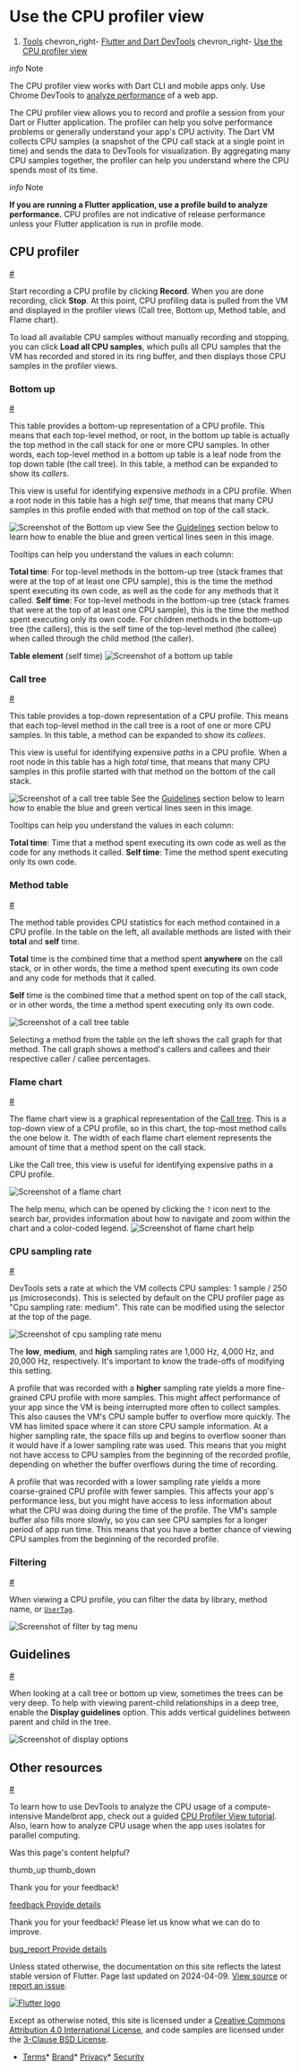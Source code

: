 Use the CPU profiler view
=========================

1. [Tools](/tools) chevron\_right- [Flutter and Dart DevTools](/tools/devtools) chevron\_right- [Use the CPU profiler view](/tools/devtools/cpu-profiler)

*info* Note

The CPU profiler view works with Dart CLI and mobile apps only. Use Chrome DevTools to [analyze performance](https://developers.google.com/web/tools/chrome-devtools/evaluate-performance/) of a web app.

The CPU profiler view allows you to record and profile a session from your Dart or Flutter application. The profiler can help you solve performance problems or generally understand your app's CPU activity. The Dart VM collects CPU samples (a snapshot of the CPU call stack at a single point in time) and sends the data to DevTools for visualization. By aggregating many CPU samples together, the profiler can help you understand where the CPU spends most of its time.

*info* Note

**If you are running a Flutter application, use a profile build to analyze performance.** CPU profiles are not indicative of release performance unless your Flutter application is run in profile mode.

CPU profiler
------------

[#](#cpu-profiler)

Start recording a CPU profile by clicking **Record**. When you are done recording, click **Stop**. At this point, CPU profiling data is pulled from the VM and displayed in the profiler views (Call tree, Bottom up, Method table, and Flame chart).

To load all available CPU samples without manually recording and stopping, you can click **Load all CPU samples**, which pulls all CPU samples that the VM has recorded and stored in its ring buffer, and then displays those CPU samples in the profiler views.

### Bottom up

[#](#bottom-up)

This table provides a bottom-up representation of a CPU profile. This means that each top-level method, or root, in the bottom up table is actually the top method in the call stack for one or more CPU samples. In other words, each top-level method in a bottom up table is a leaf node from the top down table (the call tree). In this table, a method can be expanded to show its *callers*.

This view is useful for identifying expensive *methods* in a CPU profile. When a root node in this table has a high *self* time, that means that many CPU samples in this profile ended with that method on top of the call stack.

![Screenshot of the Bottom up view](/assets/images/docs/tools/devtools/bottom-up-view.png) See the [Guidelines](#guidelines) section below to learn how to enable the blue and green vertical lines seen in this image.

Tooltips can help you understand the values in each column:

**Total time**: For top-level methods in the bottom-up tree (stack frames that were at the top of at least one CPU sample), this is the time the method spent executing its own code, as well as the code for any methods that it called. **Self time**: For top-level methods in the bottom-up tree (stack frames that were at the top of at least one CPU sample), this is the time the method spent executing only its own code. For children methods in the bottom-up tree (the callers), this is the self time of the top-level method (the callee) when called through the child method (the caller).

**Table element** (self time) ![Screenshot of a bottom up table](/assets/images/docs/tools/devtools/table-element.png)

### Call tree

[#](#call-tree)

This table provides a top-down representation of a CPU profile. This means that each top-level method in the call tree is a root of one or more CPU samples. In this table, a method can be expanded to show its *callees*.

This view is useful for identifying expensive *paths* in a CPU profile. When a root node in this table has a high *total* time, that means that many CPU samples in this profile started with that method on the bottom of the call stack.

![Screenshot of a call tree table](/assets/images/docs/tools/devtools/call-tree.png) See the [Guidelines](#guidelines) section below to learn how to enable the blue and green vertical lines seen in this image.

Tooltips can help you understand the values in each column:

**Total time**: Time that a method spent executing its own code as well as the code for any methods it called. **Self time**: Time the method spent executing only its own code.

### Method table

[#](#method-table)

The method table provides CPU statistics for each method contained in a CPU profile. In the table on the left, all available methods are listed with their **total** and **self** time.

**Total** time is the combined time that a method spent **anywhere** on the call stack, or in other words, the time a method spent executing its own code and any code for methods that it called.

**Self** time is the combined time that a method spent on top of the call stack, or in other words, the time a method spent executing only its own code.

![Screenshot of a call tree table](/assets/images/docs/tools/devtools/method-table.png)

Selecting a method from the table on the left shows the call graph for that method. The call graph shows a method's callers and callees and their respective caller / callee percentages.

### Flame chart

[#](#flame-chart)

The flame chart view is a graphical representation of the [Call tree](#call-tree). This is a top-down view of a CPU profile, so in this chart, the top-most method calls the one below it. The width of each flame chart element represents the amount of time that a method spent on the call stack.

Like the Call tree, this view is useful for identifying expensive paths in a CPU profile.

![Screenshot of a flame chart](/assets/images/docs/tools/devtools/cpu-flame-chart.png)

The help menu, which can be opened by clicking the `?` icon next to the search bar, provides information about how to navigate and zoom within the chart and a color-coded legend. ![Screenshot of flame chart help](/assets/images/docs/tools/devtools/flame-chart-help.png)

### CPU sampling rate

[#](#cpu-sampling-rate)

DevTools sets a rate at which the VM collects CPU samples: 1 sample / 250 μs (microseconds). This is selected by default on the CPU profiler page as "Cpu sampling rate: medium". This rate can be modified using the selector at the top of the page.

![Screenshot of cpu sampling rate menu](/assets/images/docs/tools/devtools/cpu-sampling-rate-menu.png)

The **low**, **medium**, and **high** sampling rates are 1,000 Hz, 4,000 Hz, and 20,000 Hz, respectively. It's important to know the trade-offs of modifying this setting.

A profile that was recorded with a **higher** sampling rate yields a more fine-grained CPU profile with more samples. This might affect performance of your app since the VM is being interrupted more often to collect samples. This also causes the VM's CPU sample buffer to overflow more quickly. The VM has limited space where it can store CPU sample information. At a higher sampling rate, the space fills up and begins to overflow sooner than it would have if a lower sampling rate was used. This means that you might not have access to CPU samples from the beginning of the recorded profile, depending on whether the buffer overflows during the time of recording.

A profile that was recorded with a lower sampling rate yields a more coarse-grained CPU profile with fewer samples. This affects your app's performance less, but you might have access to less information about what the CPU was doing during the time of the profile. The VM's sample buffer also fills more slowly, so you can see CPU samples for a longer period of app run time. This means that you have a better chance of viewing CPU samples from the beginning of the recorded profile.

### Filtering

[#](#filtering)

When viewing a CPU profile, you can filter the data by library, method name, or [`UserTag`](https://api.flutter.dev/flutter/dart-developer/UserTag-class.html).

![Screenshot of filter by tag menu](/assets/images/docs/tools/devtools/filter-by-tag.png)

Guidelines
----------

[#](#guidelines)

When looking at a call tree or bottom up view, sometimes the trees can be very deep. To help with viewing parent-child relationships in a deep tree, enable the **Display guidelines** option. This adds vertical guidelines between parent and child in the tree.

![Screenshot of display options](/assets/images/docs/tools/devtools/display-options.png)

Other resources
---------------

[#](#other-resources)

To learn how to use DevTools to analyze the CPU usage of a compute-intensive Mandelbrot app, check out a guided [CPU Profiler View tutorial](https://medium.com/@fluttergems/mastering-dart-flutter-devtools-cpu-profiler-view-part-6-of-8-31e24eae6bf8). Also, learn how to analyze CPU usage when the app uses isolates for parallel computing.

Was this page's content helpful?

thumb\_up thumb\_down

Thank you for your feedback!

 [feedback Provide details](https://github.com/flutter/website/issues/new?template=1_page_issue.yml&&page-url=https://docs.flutter.dev/tools/devtools/cpu-profiler/&page-source=https://github.com/flutter/website/tree/main/src/content/tools/devtools/cpu-profiler.md)

Thank you for your feedback! Please let us know what we can do to improve.

 [bug\_report Provide details](https://github.com/flutter/website/issues/new?template=1_page_issue.yml&&page-url=https://docs.flutter.dev/tools/devtools/cpu-profiler/&page-source=https://github.com/flutter/website/tree/main/src/content/tools/devtools/cpu-profiler.md)

Unless stated otherwise, the documentation on this site reflects the latest stable version of Flutter. Page last updated on 2024-04-09. [View source](https://github.com/flutter/website/tree/main/src/content/tools/devtools/cpu-profiler.md) or [report an issue](https://github.com/flutter/website/issues/new?template=1_page_issue.yml&&page-url=https://docs.flutter.dev/tools/devtools/cpu-profiler/&page-source=https://github.com/flutter/website/tree/main/src/content/tools/devtools/cpu-profiler.md "Report an issue with this page").

[![Flutter logo](/assets/images/branding/flutter/logo+text/horizontal/white.svg)](https://flutter.dev)

Except as otherwise noted, this site is licensed under a [Creative Commons Attribution 4.0 International License](https://creativecommons.org/licenses/by/4.0/), and code samples are licensed under the [3-Clause BSD License](https://opensource.org/licenses/BSD-3-Clause).

* [Terms](/tos "Terms of use")* [Brand](/brand "Brand usage guidelines")* [Privacy](https://policies.google.com/privacy "Privacy policy")* [Security](/security "Security philosophy and practices")

   